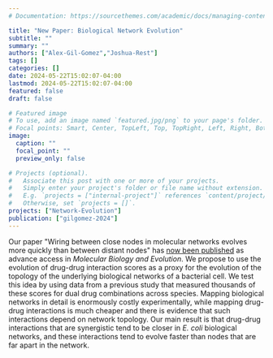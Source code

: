 ```yaml
---
# Documentation: https://sourcethemes.com/academic/docs/managing-content/

title: "New Paper: Biological Network Evolution"
subtitle: ""
summary: ""
authors: ["Alex-Gil-Gomez","Joshua-Rest"]
tags: []
categories: []
date: 2024-05-22T15:02:07-04:00
lastmod: 2024-05-22T15:02:07-04:00
featured: false
draft: false

# Featured image
# To use, add an image named `featured.jpg/png` to your page's folder.
# Focal points: Smart, Center, TopLeft, Top, TopRight, Left, Right, BottomLeft, Bottom, BottomRight.
image:
  caption: ""
  focal_point: ""
  preview_only: false

# Projects (optional).
#   Associate this post with one or more of your projects.
#   Simply enter your project's folder or file name without extension.
#   E.g. `projects = ["internal-project"]` references `content/project/deep-learning/index.md`.
#   Otherwise, set `projects = []`.
projects: ["Network-Evolution"]
publication: ["gilgomez-2024"]
---
```

Our paper "Wiring between close nodes in molecular networks evolves more quickly than between distant nodes" has [now been published](https://academic.oup.com/mbe/advance-article/doi/10.1093/molbev/msae098/7676686) as advance access in *Molecular Biology and Evolution*. 
We propose to use the evolution of drug-drug interaction scores as a proxy for the evolution of the topology of the underlying biological networks of a bacterial cell. We test this idea by using data from a previous study that measured thousands of these scores for dual drug combinations across species. Mapping biological networks in detail is enormously costly experimentally, while mapping drug-drug interactions is much cheaper and there is evidence that such interactions depend on network topology. Our main result is that drug-drug interactions that are synergistic tend to be closer in  *E. coli* biological networks, and these interactions tend to evolve faster than nodes that are far apart in the network.
